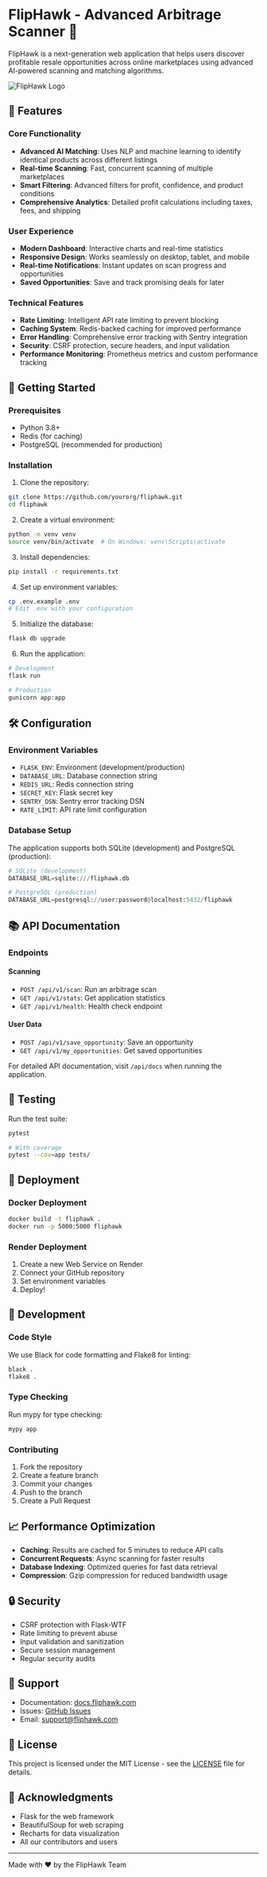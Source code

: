 # FlipHawk - Advanced Arbitrage Scanner 🚀

FlipHawk is a next-generation web application that helps users discover profitable resale opportunities across online marketplaces using advanced AI-powered scanning and matching algorithms.

![FlipHawk Logo](static/logo.png)

## 🌟 Features

### Core Functionality
- **Advanced AI Matching**: Uses NLP and machine learning to identify identical products across different listings
- **Real-time Scanning**: Fast, concurrent scanning of multiple marketplaces
- **Smart Filtering**: Advanced filters for profit, confidence, and product conditions
- **Comprehensive Analytics**: Detailed profit calculations including taxes, fees, and shipping

### User Experience
- **Modern Dashboard**: Interactive charts and real-time statistics
- **Responsive Design**: Works seamlessly on desktop, tablet, and mobile
- **Real-time Notifications**: Instant updates on scan progress and opportunities
- **Saved Opportunities**: Save and track promising deals for later

### Technical Features
- **Rate Limiting**: Intelligent API rate limiting to prevent blocking
- **Caching System**: Redis-backed caching for improved performance
- **Error Handling**: Comprehensive error tracking with Sentry integration
- **Security**: CSRF protection, secure headers, and input validation
- **Performance Monitoring**: Prometheus metrics and custom performance tracking

## 🚀 Getting Started

### Prerequisites
- Python 3.8+
- Redis (for caching)
- PostgreSQL (recommended for production)

### Installation

1. Clone the repository:
```bash
git clone https://github.com/yourorg/fliphawk.git
cd fliphawk
```

2. Create a virtual environment:
```bash
python -m venv venv
source venv/bin/activate  # On Windows: venv\Scripts\activate
```

3. Install dependencies:
```bash
pip install -r requirements.txt
```

4. Set up environment variables:
```bash
cp .env.example .env
# Edit .env with your configuration
```

5. Initialize the database:
```bash
flask db upgrade
```

6. Run the application:
```bash
# Development
flask run

# Production
gunicorn app:app
```

## 🛠️ Configuration

### Environment Variables
- `FLASK_ENV`: Environment (development/production)
- `DATABASE_URL`: Database connection string
- `REDIS_URL`: Redis connection string
- `SECRET_KEY`: Flask secret key
- `SENTRY_DSN`: Sentry error tracking DSN
- `RATE_LIMIT`: API rate limit configuration

### Database Setup
The application supports both SQLite (development) and PostgreSQL (production):

```python
# SQLite (development)
DATABASE_URL=sqlite:///fliphawk.db

# PostgreSQL (production)
DATABASE_URL=postgresql://user:password@localhost:5432/fliphawk
```

## 📚 API Documentation

### Endpoints

#### Scanning
- `POST /api/v1/scan`: Run an arbitrage scan
- `GET /api/v1/stats`: Get application statistics
- `GET /api/v1/health`: Health check endpoint

#### User Data
- `POST /api/v1/save_opportunity`: Save an opportunity
- `GET /api/v1/my_opportunities`: Get saved opportunities

For detailed API documentation, visit `/api/docs` when running the application.

## 🧪 Testing

Run the test suite:
```bash
pytest

# With coverage
pytest --cov=app tests/
```

## 🚀 Deployment

### Docker Deployment
```bash
docker build -t fliphawk .
docker run -p 5000:5000 fliphawk
```

### Render Deployment
1. Create a new Web Service on Render
2. Connect your GitHub repository
3. Set environment variables
4. Deploy!

## 🔧 Development

### Code Style
We use Black for code formatting and Flake8 for linting:
```bash
black .
flake8 .
```

### Type Checking
Run mypy for type checking:
```bash
mypy app
```

### Contributing
1. Fork the repository
2. Create a feature branch
3. Commit your changes
4. Push to the branch
5. Create a Pull Request

## 📈 Performance Optimization

- **Caching**: Results are cached for 5 minutes to reduce API calls
- **Concurrent Requests**: Async scanning for faster results
- **Database Indexing**: Optimized queries for fast data retrieval
- **Compression**: Gzip compression for reduced bandwidth usage

## 🔒 Security

- CSRF protection with Flask-WTF
- Rate limiting to prevent abuse
- Input validation and sanitization
- Secure session management
- Regular security audits

## 🤝 Support

- Documentation: [docs.fliphawk.com](https://docs.fliphawk.com)
- Issues: [GitHub Issues](https://github.com/yourorg/fliphawk/issues)
- Email: support@fliphawk.com

## 📜 License

This project is licensed under the MIT License - see the [LICENSE](LICENSE) file for details.

## 🙏 Acknowledgments

- Flask for the web framework
- BeautifulSoup for web scraping
- Recharts for data visualization
- All our contributors and users

---

Made with ❤️ by the FlipHawk Team

